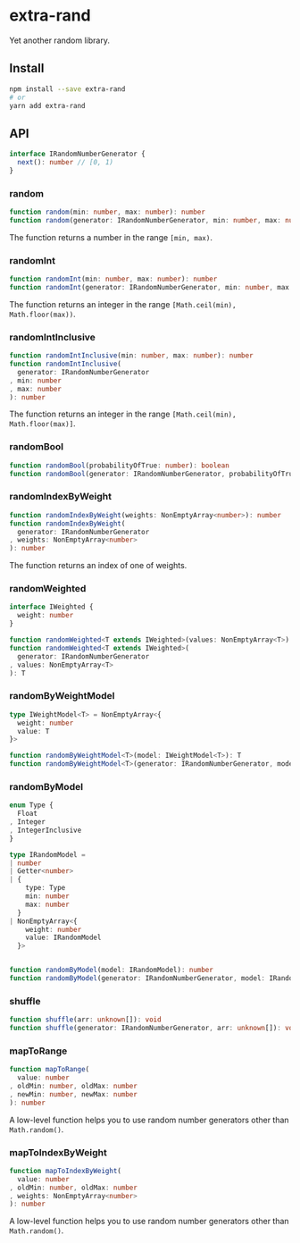 # extra-rand
Yet another random library.

## Install
```sh
npm install --save extra-rand
# or
yarn add extra-rand
```

## API
```ts
interface IRandomNumberGenerator {
  next(): number // [0, 1)
}
```

### random
```ts
function random(min: number, max: number): number
function random(generator: IRandomNumberGenerator, min: number, max: number): number
```

The function returns a number in the range `[min, max)`.

### randomInt
```ts
function randomInt(min: number, max: number): number
function randomInt(generator: IRandomNumberGenerator, min: number, max: number): number
```

The function returns an integer in the range `[Math.ceil(min), Math.floor(max))`.

### randomIntInclusive
```ts
function randomIntInclusive(min: number, max: number): number
function randomIntInclusive(
  generator: IRandomNumberGenerator
, min: number
, max: number
): number
```

The function returns an integer in the range `[Math.ceil(min), Math.floor(max)]`.

### randomBool
```ts
function randomBool(probabilityOfTrue: number): boolean
function randomBool(generator: IRandomNumberGenerator, probabilityOfTrue: number): boolean
```

### randomIndexByWeight
```ts
function randomIndexByWeight(weights: NonEmptyArray<number>): number
function randomIndexByWeight(
  generator: IRandomNumberGenerator
, weights: NonEmptyArray<number>
): number
```

The function returns an index of one of weights.

### randomWeighted
```ts
interface IWeighted {
  weight: number
}

function randomWeighted<T extends IWeighted>(values: NonEmptyArray<T>): T
function randomWeighted<T extends IWeighted>(
  generator: IRandomNumberGenerator
, values: NonEmptyArray<T>
): T
```

### randomByWeightModel
```ts
type IWeightModel<T> = NonEmptyArray<{
  weight: number
  value: T
}>

function randomByWeightModel<T>(model: IWeightModel<T>): T
function randomByWeightModel<T>(generator: IRandomNumberGenerator, model: IWeightModel<T>): T
```

### randomByModel
```ts
enum Type {
  Float
, Integer
, IntegerInclusive
}

type IRandomModel =
| number
| Getter<number>
| {
    type: Type
    min: number
    max: number
  }
| NonEmptyArray<{
    weight: number
    value: IRandomModel
  }>


function randomByModel(model: IRandomModel): number
function randomByModel(generator: IRandomNumberGenerator, model: IRandomModel): number
```

### shuffle
```ts
function shuffle(arr: unknown[]): void
function shuffle(generator: IRandomNumberGenerator, arr: unknown[]): void
```

### mapToRange
```ts
function mapToRange(
  value: number
, oldMin: number, oldMax: number
, newMin: number, newMax: number
): number
```

A low-level function helps you to use random number generators other than `Math.random()`.

### mapToIndexByWeight
```ts
function mapToIndexByWeight(
  value: number
, oldMin: number, oldMax: number
, weights: NonEmptyArray<number>
): number
```

A low-level function helps you to use random number generators other than `Math.random()`.
